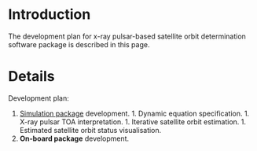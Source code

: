 # Introduction #

The development plan for x-ray pulsar-based satellite orbit determination software package is described in this page.


# Details #

Development plan:
  1. [Simulation package](SimulationPackage.md) development.
    1. Dynamic equation specification.
    1. X-ray pulsar TOA interpretation.
    1. Iterative satellite orbit estimation.
    1. Estimated satellite orbit status visualisation.
  1. **On-board package** development.